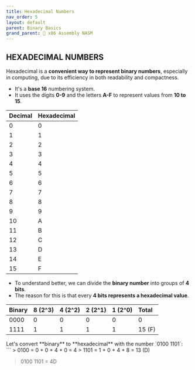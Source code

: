 ```yaml
---
title: Hexadecimal Numbers
nav_order: 5
layout: default
parent: Binary Basics
grand_parent: 🔲 x86 Assembly NASM
---
```


## **HEXADECIMAL NUMBERS**

Hexadecimal is a **convenient way to represent binary numbers**, especially in computing, due to its efficiency in both readability and compactness.

- It's a **base 16** numbering system.
- It uses the digits **0-9** and the letters **A-F** to represent values from **10 to 15**.

| Decimal | Hexadecimal |
|:--------|:------------|
| 0       | 0           |
| 1       | 1           |
| 2       | 2           |
| 3       | 3           |
| 4       | 4           |
| 5       | 5           |
| 6       | 6           |
| 7       | 7           |
| 8       | 8           |
| 9       | 9           |
| 10      | A           |
| 11      | B           |
| 12      | C           |
| 13      | D           |
| 14      | E           |
| 15      | F           |

- To understand better, we can divide the **binary number** into groups of **4 bits**.
- The reason for this is that every **4 bits represents a hexadecimal value**.

| Binary | 8 (2^3) | 4 (2^2) | 2 (2^1) | 1 (2^0) | Total   |
|:-------|:--------|:--------|:--------|:--------|:--------|
| 0000   |    0    |    0    |    0    |    0    |   0     |
| 1111   |    1    |    1    |    1    |    1    |  15 (F) |

<div class="code-example" markdown="1">
Let's convert **binary** to **hexadecimal** with the number `0100 1101`:
</div>
```
> 0100 = 0 + 0 + 4 + 0 = 4
> 1101 = 1 + 0 + 4 + 8 = 13 (D)

> 0100 1101 = 4D
```
